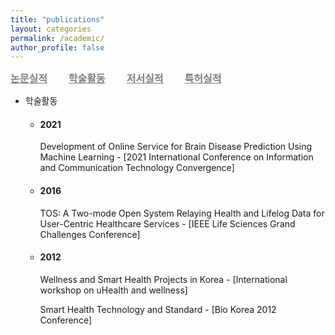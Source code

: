 ```yaml
---
title: "publications"
layout: categories
permalink: /academic/
author_profile: false
---
```


<style>
    .styled-links a {
        font-family: "Arial", sans-serif;
        font-weight: bold;
        font-size: 16px;
        color: gray;
        text-decoration: none;
        margin-right: 30px;
        text-decoration: underline;
    }

    .styled-links a:hover {
        color: lightgray;
        
    }
</style>

<div class="styled-links">
    <a href="/publications">논문실적</a>
    <a href="/academic">학술활동</a>
    <a href="/book">저서실적</a>
    <a href="/patent">특허실적</a>
</div>


- 학술활동
    - <h4>2021</h4>
        
        Development of Online Service for Brain Disease Prediction Using Machine Learning - [2021 International Conference on Information and Communication Technology Convergence]
        
    - <h4>2016</h4>
        
        TOS: A Two-mode Open System Relaying Health and Lifelog Data for User-Centric Healthcare Services - [IEEE Life Sciences Grand Challenges Conference]
        
    - <h4>2012</h4>
        
        Wellness and Smart Health Projects in Korea - [International workshop on uHealth and wellness]
        
        Smart Health Technology and Standard - [Bio Korea 2012 Conference]
        
